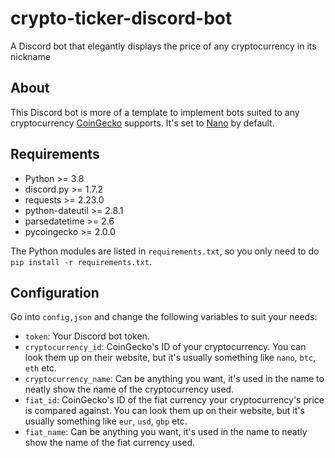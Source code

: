 # crypto-ticker-discord-bot

A Discord bot that elegantly displays the price of any cryptocurrency in its nickname

## About

This Discord bot is more of a template to implement bots suited to any cryptocurrency [CoinGecko](https://www.coingecko.com/) supports. It's set to [Nano](https://nano.org/) by default.

## Requirements

- Python >= 3.8
- discord.py >= 1.7.2
- requests >= 2.23.0
- python-dateutil >= 2.8.1
- parsedatetime >= 2.6
- pycoingecko >= 2.0.0

The Python modules are listed in ``requirements.txt``, so you only need to do ``pip install -r requirements.txt``.

## Configuration
Go into ``config,json`` and change the following variables to suit your needs:

- ``token``: Your Discord bot token.
- ``cryptocurrency_id``: CoinGecko's ID of your cryptocurrency. You can look them up on their website, but it's usually something like ``nano``, ``btc``, ``eth`` etc.
- ``cryptocurrency_name``: Can be anything you want, it's used in the name to neatly show the name of the cryptocurrency used.
- ``fiat_id``: CoinGecko's ID of the fiat currency your cryptocurrency's price is compared against. You can look them up on their website, but it's usually something like ``eur``, ``usd``, ``gbp`` etc.
- ``fiat_name``: Can be anything you want, it's used in the name to neatly show the name of the fiat currency used.
